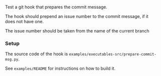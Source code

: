 Test a git hook that prepares the commit message.

The hook should prepend an issue number to the commit message,
if it does not have one.

The issue number should be taken from the name of the current branch

### Setup

The source code of the hook is `examples/executables-src/prepare-commit-msg.py`.

See `examples/README` for instructions on how to build it.
